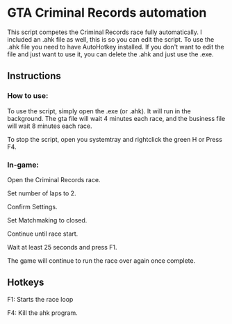 # GTA Criminal Records automation
This script competes the Criminal Records race fully automatically. I included an .ahk file as well, this is so you can edit the script. To use the .ahk file you need to have AutoHotkey installed. If you don't want to edit the file and just want to use it, you can delete the .ahk and just use the .exe.


## Instructions
### How to use:
To use the script, simply open the .exe (or .ahk). It will run in the background.
The gta file will wait 4 minutes each race, and the business file will wait 8 minutes each race.

To stop the script, open you systemtray and rightclick the green H or Press F4.

### In-game:
Open the Criminal Records race.

Set number of laps to 2.

Confirm Settings.

Set Matchmaking to closed.

Continue until race start.

Wait at least 25 seconds and press F1.

The game will continue to run the race over again once complete.


## Hotkeys
F1: Starts the race loop

F4: Kill the ahk program.

